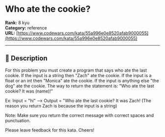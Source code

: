 # Who ate the cookie?

**Rank:** 8 kyu  
**Category:** reference  
**URL:** [https://www.codewars.com/kata/55a996e0e8520afab9000055](https://www.codewars.com/kata/55a996e0e8520afab9000055)

---

## 📝 Description

For this problem you must create a program that says who ate the last cookie. If the input is a string then "Zach" ate the cookie. If the input is a float or an int then "Monica" ate the cookie. If the input is anything else "the dog" ate the cookie. The way to return the statement is:
"Who ate the last cookie? It was (name)!"

Ex: Input = "hi" --> Output = "Who ate the last cookie? It was Zach!
(The reason you return Zach is because the input is a string)

Note: Make sure you return the correct message with correct spaces and punctuation.

Please leave feedback for this kata.
Cheers!
